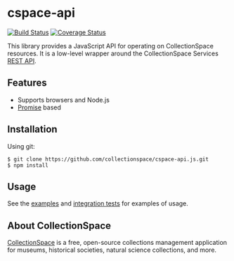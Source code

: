 # cspace-api

[![Build Status](https://travis-ci.org/collectionspace/cspace-api.js.svg?branch=master)](https://travis-ci.org/collectionspace/cspace-api.js)
[![Coverage Status](https://coveralls.io/repos/github/collectionspace/cspace-api.js/badge.svg?branch=master)](https://coveralls.io/github/collectionspace/cspace-api.js?branch=master)

This library provides a JavaScript API for operating on CollectionSpace resources. It is a low-level wrapper around the CollectionSpace Services [REST API](https://wiki.collectionspace.org/display/collectionspace/Common+Services+REST+API+documentation).

## Features

- Supports browsers and Node.js
- [Promise](http://www.html5rocks.com/en/tutorials/es6/promises/) based

## Installation

Using git:

```
$ git clone https://github.com/collectionspace/cspace-api.js.git
$ npm install
```

## Usage

See the [examples](./examples) and [integration tests](./test/integration) for examples of usage.

## About CollectionSpace

[CollectionSpace](http://www.collectionspace.org/) is a free, open-source collections management application for museums, historical societies, natural science collections, and more.